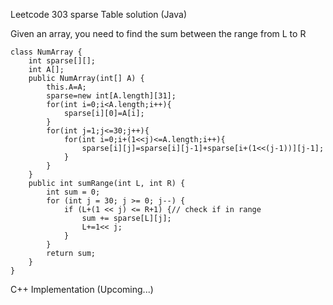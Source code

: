 Leetcode 303 sparse Table solution (Java)

Given an array, you need to find the sum between the range from L to R
```
class NumArray {
    int sparse[][];
    int A[];
    public NumArray(int[] A) {
        this.A=A;
        sparse=new int[A.length][31];
        for(int i=0;i<A.length;i++){
            sparse[i][0]=A[i];
        }
        for(int j=1;j<=30;j++){
            for(int i=0;i+(1<<j)<=A.length;i++){
                sparse[i][j]=sparse[i][j-1]+sparse[i+(1<<(j-1))][j-1];
            }
        }
    }
    public int sumRange(int L, int R) {
        int sum = 0;
        for (int j = 30; j >= 0; j--) {
            if (L+(1 << j) <= R+1) {// check if in range
                sum += sparse[L][j];
                L+=1<< j;
            }
        }
        return sum;
    }
}
```

C++ Implementation (Upcoming...)
